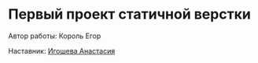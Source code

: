 <h1>Первый проект статичной верстки</h1>

Автор работы: Король Егор

Наставник: <a href="https://github.com/igosheva">Игошева Анастасия</a>
